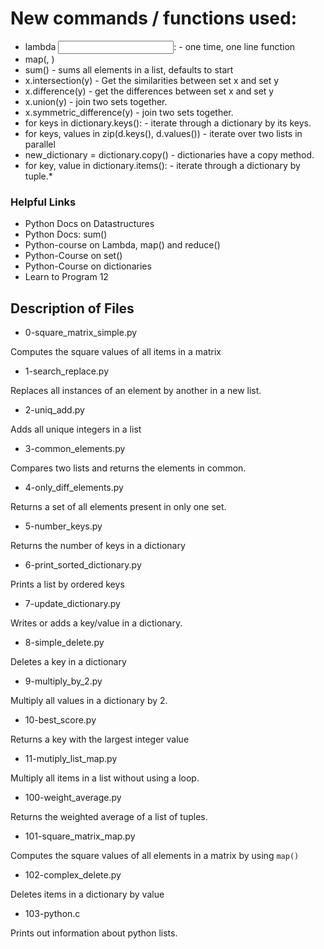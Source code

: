 # New commands / functions used:

* lambda <input>: <expression> - one time, one line function
* map(<function>, <values>)
* sum() - sums all elements in a list, defaults to start
* x.intersection(y) - Get the similarities between set x and set y
* x.difference(y) - get the differences between set x and set y
* x.union(y) - join two sets together.
* x.symmetric_difference(y) - join two sets together.
* for keys in dictionary.keys(): - iterate through a dictionary by its keys.
* for keys, values in zip(d.keys(), d.values()) - iterate over two lists in parallel
* new_dictionary = dictionary.copy() - dictionaries have a copy method.
* for key, value in dictionary.items(): - iterate through a dictionary by tuple.*

### Helpful Links
* Python Docs on Datastructures
* Python Docs: sum()
* Python-course on Lambda, map() and reduce()
* Python-Course on set()
* Python-Course on dictionaries
* Learn to Program 12

## Description of Files

* 0-square_matrix_simple.py

Computes the square values of all items in a matrix

* 1-search_replace.py

Replaces all instances of an element by another in a new list.

* 2-uniq_add.py

Adds all unique integers in a list

* 3-common_elements.py

Compares two lists and returns the elements in common.

* 4-only_diff_elements.py

Returns a set of all elements present in only one set.

* 5-number_keys.py

Returns the number of keys in a dictionary

* 6-print_sorted_dictionary.py

Prints a list by ordered keys

* 7-update_dictionary.py

Writes or adds a key/value in a dictionary.

* 8-simple_delete.py

Deletes a key in a dictionary

* 9-multiply_by_2.py

Multiply all values in a dictionary by 2.

* 10-best_score.py

Returns a key with the largest integer value

* 11-mutiply_list_map.py

Multiply all items in a list without using a loop.

* 100-weight_average.py

Returns the weighted average of a list of tuples.

* 101-square_matrix_map.py

Computes the square values of all elements in a matrix by using ``map()``

* 102-complex_delete.py

Deletes items in a dictionary by value

* 103-python.c

Prints out information about python lists.
